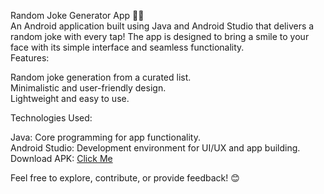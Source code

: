 
Random Joke Generator App 🤖✨<br>
An Android application built using Java and Android Studio that delivers a random joke with every tap! The app is designed to bring a smile to your face with its simple interface and seamless functionality.
<br>
Features:<br>

Random joke generation from a curated list.<br>
Minimalistic and user-friendly design.<br>
Lightweight and easy to use.<br>

Technologies Used:<br>

Java: Core programming for app functionality.<br>
Android Studio: Development environment for UI/UX and app building.<br>
Download APK: [Click Me](https://drive.google.com/file/d/1IZpRPuUSLlLpvx3enS9gxaDLmLyJnJcH/view?usp=sharing)

Feel free to explore, contribute, or provide feedback! 😊
